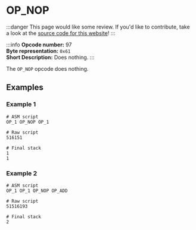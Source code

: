 # OP_NOP
:::danger
This page would like some review. If you'd like to contribute, take a look at the [source code for this website](https://github.com/thunderbiscuit/opcode-explained)!
:::

:::info
**Opcode number:** 97  
**Byte representation:** `0x61`   
**Short Description:** Does nothing. 
:::

The `OP_NOP` opcode does nothing.

## Examples
### Example 1
```shell
# ASM script
OP_1 OP_NOP OP_1 

# Raw script
516151

# Final stack
1
1
```

### Example 2
```shell
# ASM script
OP_1 OP_1 OP_NOP OP_ADD

# Raw script
51516193

# Final stack
2
```
